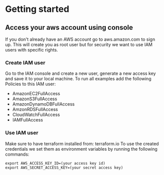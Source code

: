 # Getting started

## Access your aws account using console

If you don't already have an AWS account go to aws.amazon.com to sign up.
This will create you as root user but for security we want to use IAM users with specific rights.

### Create IAM user

Go to the IAM console and create a new user, generate a new access key and save it to your local machine.
To run all examples add the following Policies to this IAM user:

- AmazonEC2FullAccess
- AmazonS3FullAccess
- AmazonDynamoDBFullAccess
- AmzonRDSFullAccess
- CloudWatchFullAccess
- IAMFullAccess

### Use IAM user

Make sure to have terraform installed from: terraform.io
To use the created credentials we set them as environment variables by running the following commands:

```
export AWS_ACCESS_KEY_ID=(your access key id)
export AWS_SECRET_ACCESS_KEY=(your secret access key)
```
